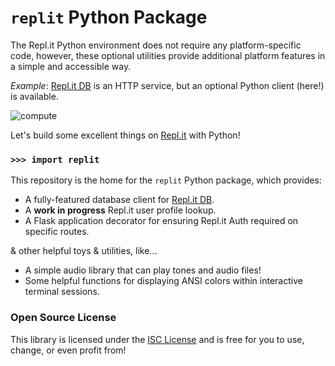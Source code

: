 # `replit` Python Package


The Repl.it Python environment does not require any platform-specific code, however, these optional utilities provide additional platform features in a simple and accessible way.

*Example*: [Repl.it DB](https://docs.repl.it/misc/database) is an HTTP service, but an optional Python client (here!) is available.


![compute](https://github.com/kennethreitz42/replit-py/blob/kr-cleanup/ext/readme.gif?raw=true)


Let's build some excellent things on [Repl.it](https://repl.it) with Python!



### `>>> import replit`

This repository is the home for the `replit` Python package, which provides:

- A fully-featured database client for [Repl.it DB](https://docs.repl.it/misc/database).
- A **work in progress** Repl.it user profile lookup.
- A Flask application decorator for ensuring Repl.it Auth required on specific routes.

& other helpful toys & utilities, like...

- A simple audio library that can play tones and audio files!
- Some helpful functions for displaying ANSI colors within interactive terminal sessions.

### Open Source License

This library is licensed under the [ISC License](https://en.wikipedia.org/wiki/ISC_license) and is free for you to use, change, or even profit from!
